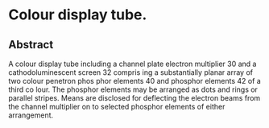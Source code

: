 # Colour display tube.

## Abstract
A colour display tube including a channel plate electron multiplier 30 and a cathodoluminescent screen 32 compris ing a substantially planar array of two colour penetron phos phor elements 40 and phosphor elements 42 of a third co lour. The phosphor elements may be arranged as dots and rings or parallel stripes. Means are disclosed for deflecting the electron beams from the channel multiplier on to selected phosphor elements of either arrangement.